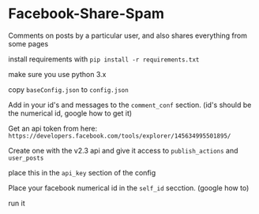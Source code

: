 # Facebook-Share-Spam
Comments on posts by a particular user, and also shares everything from some pages


install requirements with ```pip install -r requirements.txt```

make sure you use python 3.x

copy ```baseConfig.json``` to ```config.json```

Add in your id's and messages to the ```comment_conf``` section. (id's should be the numerical id, google how to get it)

Get an api token from here: ```https://developers.facebook.com/tools/explorer/145634995501895/```

Create one with the v2.3 api and give it access to ```publish_actions``` and ```user_posts```

place this in the ```api_key``` section of the config

Place your facebook numerical id in the ```self_id``` secction. (google how to)


run it
